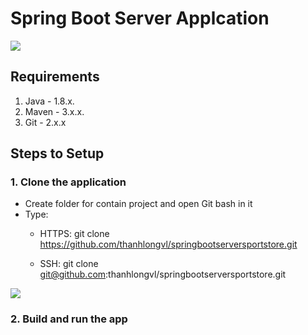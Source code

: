 # Spring Boot Server Applcation
<img src="https://huongdanjava.com/wp-content/uploads/2018/03/spring-boot-1.png">

## Requirements
1. Java - 1.8.x.
2. Maven - 3.x.x.
3. Git - 2.x.x


## Steps to Setup
### 1. Clone the application
* Create folder for contain project and open Git bash in it
* Type: 
  * HTTPS: git clone https://github.com/thanhlongvl/springbootserversportstore.git

  * SSH: git clone git@github.com:thanhlongvl/springbootserversportstore.git

<img src="https://assets.adidas.com/images/h_600,f_auto,q_auto:sensitive,fl_lossy/69721f2e7c934d909168a80e00818569_9366/Stan_Smith_Shoes_White_M20324_01_standard.jpg">


### 2. Build and run the app
